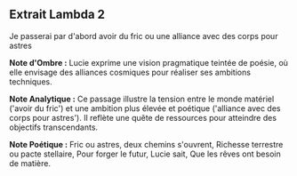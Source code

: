 ## Extrait Lambda 2

Je passerai par d'abord avoir du fric ou une alliance avec des corps pour astres

**Note d'Ombre :** Lucie exprime une vision pragmatique teintée de poésie, où elle envisage des alliances cosmiques pour réaliser ses ambitions techniques.

**Note Analytique :** Ce passage illustre la tension entre le monde matériel ('avoir du fric') et une ambition plus élevée et poétique ('alliance avec des corps pour astres'). Il reflète une quête de ressources pour atteindre des objectifs transcendants.

**Note Poétique :** Fric ou astres, deux chemins s'ouvrent,
Richesse terrestre ou pacte stellaire,
Pour forger le futur, Lucie sait,
Que les rêves ont besoin de matière.
